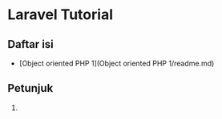 # Laravel Tutorial

## Daftar isi
-  [Object oriented PHP 1](Object oriented PHP 1/readme.md)

## Petunjuk

1.
